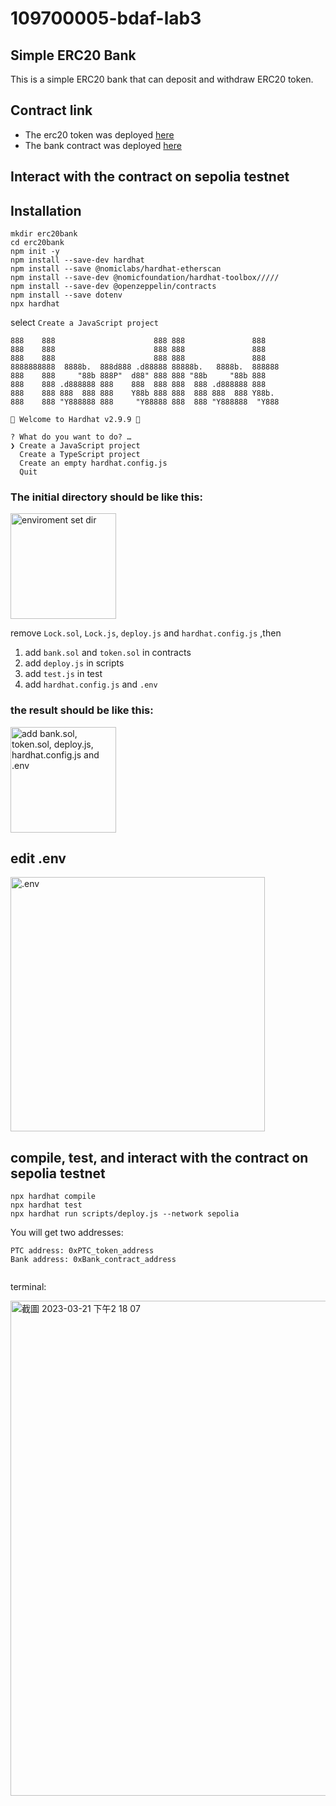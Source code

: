 # 109700005-bdaf-lab3
## Simple ERC20 Bank
This is a simple ERC20 bank that can deposit and withdraw ERC20 token.

## Contract link

* The erc20 token was deployed [here](https://sepolia.etherscan.io/token/0xa32f82D9549ccA5fcAa8A14F882033a11e726694)
* The bank contract was deployed [here](https://sepolia.etherscan.io/address/0x4F584C0B7c8ACAea13354109d1fE4476AAbe3676#writeContract)

## Interact with the contract on sepolia testnet


## Installation
```
mkdir erc20bank
cd erc20bank
npm init -y
npm install --save-dev hardhat
npm install --save @nomiclabs/hardhat-etherscan
npm install --save-dev @nomicfoundation/hardhat-toolbox/////
npm install --save-dev @openzeppelin/contracts
npm install --save dotenv
npx hardhat
```
select `Create a JavaScript project`
```
888    888                      888 888               888
888    888                      888 888               888
888    888                      888 888               888
8888888888  8888b.  888d888 .d88888 88888b.   8888b.  888888
888    888     "88b 888P"  d88" 888 888 "88b     "88b 888
888    888 .d888888 888    888  888 888  888 .d888888 888
888    888 888  888 888    Y88b 888 888  888 888  888 Y88b.
888    888 "Y888888 888     "Y88888 888  888 "Y888888  "Y888

👷 Welcome to Hardhat v2.9.9 👷‍

? What do you want to do? …
❯ Create a JavaScript project
  Create a TypeScript project
  Create an empty hardhat.config.js
  Quit
```
### The initial directory should be like this:

<img width="169" alt="enviroment set dir" src="https://user-images.githubusercontent.com/125814787/226530431-a92d81b5-165a-4ddf-8e4c-6a755faab2b6.png">

remove `Lock.sol`, `Lock.js`, `deploy.js` and `hardhat.config.js` ,then 
1. add `bank.sol` and `token.sol` in contracts
2. add `deploy.js` in scripts
3. add `test.js` in test
4. add `hardhat.config.js` and `.env` 

### the result should be like this:

<img width="169" alt="add bank.sol, token.sol, deploy.js, hardhat.config.js and .env" src="https://user-images.githubusercontent.com/125814787/226530807-f494e185-e0c0-4403-9fae-aed265423f88.png">

## edit .env

<img width="407" alt=".env" src="https://user-images.githubusercontent.com/125814787/226537657-bcd1c3b2-82ae-4af3-87ad-28e8c56155a9.png">

## compile, test, and interact with the contract on sepolia testnet
```
npx hardhat compile
npx hardhat test
npx hardhat run scripts/deploy.js --network sepolia
```
You will get two addresses:
```
PTC address: 0xPTC_token_address
Bank address: 0xBank_contract_address
```

```

```
terminal:

<img width="792" alt="截圖 2023-03-21 下午2 18 07" src="https://user-images.githubusercontent.com/125814787/226535607-7b605c50-9f25-49ba-bdcf-8c52b0a4491c.png">

## 
